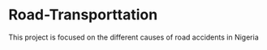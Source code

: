 # Road-Transporttation
This project is focused on the different causes of road accidents in Nigeria
